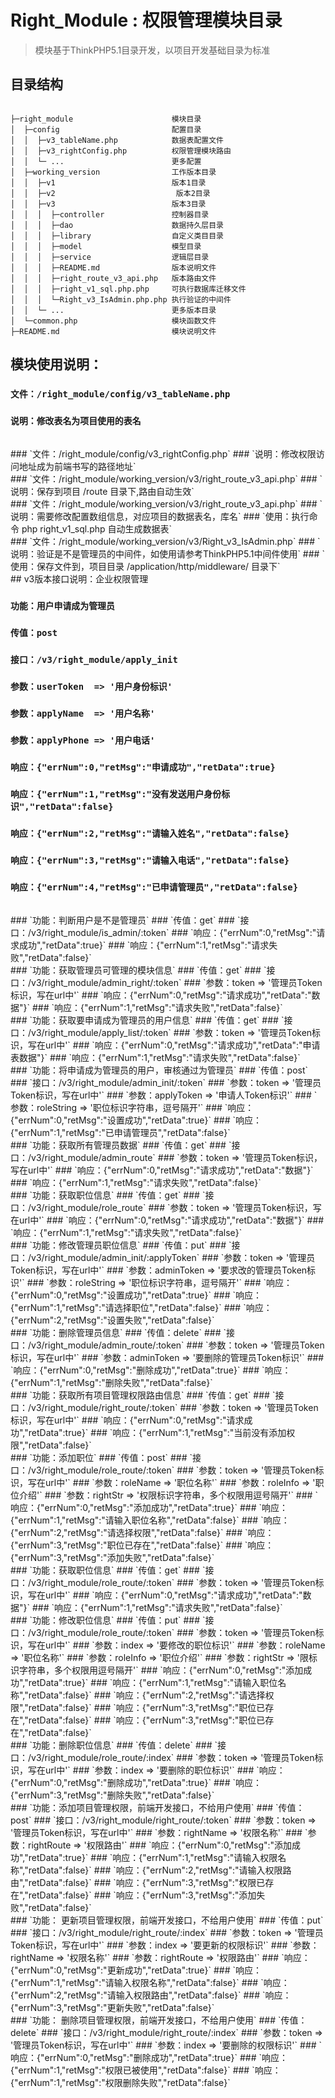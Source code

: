 Right_Module : 权限管理模块目录
===============

> 模块基于ThinkPHP5.1目录开发，以项目开发基础目录为标准

## 目录结构

~~~

├─right_module                      模块目录
│  ├─config                         配置目录
│  │  ├─v3_tableName.php            数据表配置文件
│  │  ├─v3_rightConfig.php          权限管理模块路由
│  │  └─ ...                        更多配置
│  ├─working_version                工作版本目录
│  │  ├─v1                          版本1目录
│  │  ├─v2                           版本2目录
│  │  ├─v3                          版本3目录
│  │  │  ├─controller               控制器目录
│  │  │  ├─dao                      数据持久层目录
│  │  │  ├─library                  自定义类目目录
│  │  │  ├─model                    模型目录
│  │  │  ├─service                  逻辑层目录
│  │  │  ├─README.md                版本说明文件
│  │  │  ├─right_route_v3_api.php   版本路由文件
│  │  │  ├─right_v1_sql.php.php     可执行数据库迁移文件
│  │  │  └─Right_v3_IsAdmin.php.php 执行验证的中间件
│  │  └─ ...                        更多版本目录      
│  └─common.php                     模块函数文件
├─README.md                         模块说明文件
~~~

## 模块使用说明：
### `文件：/right_module/config/v3_tableName.php`
### `说明：修改表名为项目使用的表名`
<br/>
### `文件：/right_module/config/v3_rightConfig.php`
### `说明：修改权限访问地址成为前端书写的路径地址`
<br/>
### `文件：/right_module/working_version/v3/right_route_v3_api.php`
### `说明：保存到项目 /route 目录下,路由自动生效`
<br/>
### `文件：/right_module/working_version/v3/right_route_v3_api.php`
### `说明：需要修改配置数组信息，对应项目的数据表名，库名`
### `使用：执行命令 php right_v1_sql.php 自动生成数据表`
<br/>
### `文件：/right_module/working_version/v3/Right_v3_IsAdmin.php`
### `说明：验证是不是管理员的中间件，如使用请参考ThinkPHP5.1中间件使用`
### `使用：保存文件到，项目目录 /application/http/middleware/ 目录下`
<br/>
## v3版本接口说明：企业权限管理

### `功能：用户申请成为管理员`
### `传值：post`
### `接口：/v3/right_module/apply_init`
### `参数：userToken  => '用户身份标识'`
### `参数：applyName  => '用户名称'`
### `参数：applyPhone => '用户电话'`
### `响应：{"errNum":0,"retMsg":"申请成功","retData":true}`
### `响应：{"errNum":1,"retMsg":"没有发送用户身份标识","retData":false}`
### `响应：{"errNum":2,"retMsg":"请输入姓名","retData":false}`
### `响应：{"errNum":3,"retMsg":"请输入电话","retData":false}`
### `响应：{"errNum":4,"retMsg":"已申请管理员","retData":false}`
<br/>
### `功能：判断用户是不是管理员`
### `传值：get`
### `接口：/v3/right_module/is_admin/:token`
### `响应：{"errNum":0,"retMsg":"请求成功","retData":true}`
### `响应：{"errNum":1,"retMsg":"请求失败","retData":false}`
<br/>
### `功能：获取管理员可管理的模块信息`
### `传值：get`
### `接口：/v3/right_module/admin_right/:token`
### `参数：token  => '管理员Token标识，写在url中'`
### `响应：{"errNum":0,"retMsg":"请求成功","retData":"数据"}`
### `响应：{"errNum":1,"retMsg":"请求失败","retData":false}`
<br/>
### `功能：获取要申请成为管理员的用户信息`
### `传值：get`
### `接口：/v3/right_module/apply_list/:token`
### `参数：token  => '管理员Token标识，写在url中'`
### `响应：{"errNum":0,"retMsg":"请求成功","retData":"申请表数据"}`
### `响应：{"errNum":1,"retMsg":"请求失败","retData":false}`
<br/>
### `功能：将申请成为管理员的用户，审核通过为管理员`
### `传值：post`
### `接口：/v3/right_module/admin_init/:token`
### `参数：token       => '管理员Token标识，写在url中'`
### `参数：applyToken  => '申请人Token标识'`
### `参数：roleString  => '职位标识字符串，逗号隔开'`
### `响应：{"errNum":0,"retMsg":"设置成功","retData":true}`
### `响应：{"errNum":1,"retMsg":"已申请管理员","retData":false}`
<br/>
### `功能：获取所有管理员数据`
### `传值：get`
### `接口：/v3/right_module/admin_route`
### `参数：token       => '管理员Token标识，写在url中'`
### `响应：{"errNum":0,"retMsg":"请求成功","retData":"数据"}`
### `响应：{"errNum":1,"retMsg":"请求失败","retData":false}`
<br/>
### `功能：获取职位信息`
### `传值：get`
### `接口：/v3/right_module/role_route`
### `参数：token       => '管理员Token标识，写在url中'`
### `响应：{"errNum":0,"retMsg":"请求成功","retData":"数据"}`
### `响应：{"errNum":1,"retMsg":"请求失败","retData":false}`
<br/>	
### `功能：修改管理员职位信息`
### `传值：put`
### `接口：/v3/right_module/admin_init/:applyToken`
### `参数：token       => '管理员Token标识，写在url中'`
### `参数：adminToken  => '要求改的管理员Token标识'`
### `参数：roleString  => '职位标识字符串，逗号隔开'`
### `响应：{"errNum":0,"retMsg":"设置成功","retData":true}`
### `响应：{"errNum":1,"retMsg":"请选择职位","retData":false}`
### `响应：{"errNum":2,"retMsg":"设置失败","retData":false}`
<br/>	
### `功能：删除管理员信息`
### `传值：delete`
### `接口：/v3/right_module/admin_route/:token`
### `参数：token       => '管理员Token标识，写在url中'`
### `参数：adminToken  => '要删除的管理员Token标识'`
### `响应：{"errNum":0,"retMsg":"删除成功","retData":true}`
### `响应：{"errNum":1,"retMsg":"删除失败","retData":false}`
<br/>	
### `功能：获取所有项目管理权限路由信息`
### `传值：get`
### `接口：/v3/right_module/right_route/:token`
### `参数：token       => '管理员Token标识，写在url中'`
### `响应：{"errNum":0,"retMsg":"请求成功","retData":true}`
### `响应：{"errNum":1,"retMsg":"当前没有添加权限","retData":false}`
<br/>	
### `功能：添加职位`
### `传值：post`
### `接口：/v3/right_module/role_route/:token`
### `参数：token    => '管理员Token标识，写在url中'`
### `参数：roleName => '职位名称'`
### `参数：roleInfo => '职位介绍'`
### `参数：rightStr => '权限标识字符串，多个权限用逗号隔开'`
### `响应：{"errNum":0,"retMsg":"添加成功","retData":true}`
### `响应：{"errNum":1,"retMsg":"请输入职位名称","retData":false}`
### `响应：{"errNum":2,"retMsg":"请选择权限","retData":false}`
### `响应：{"errNum":3,"retMsg":"职位已存在","retData":false}`
### `响应：{"errNum":3,"retMsg":"添加失败","retData":false}`
<br/>	
### `功能：获取职位信息`
### `传值：get`
### `接口：/v3/right_module/role_route/:token`
### `参数：token    => '管理员Token标识，写在url中'`
### `响应：{"errNum":0,"retMsg":"请求成功","retData":"数据"}`
### `响应：{"errNum":1,"retMsg":"请求失败","retData":false}`
<br/>	
### `功能：修改职位信息`
### `传值：put`
### `接口：/v3/right_module/role_route/:token`
### `参数：token    => '管理员Token标识，写在url中'`
### `参数：index    => '要修改的职位标识'`
### `参数：roleName => '职位名称'`
### `参数：roleInfo => '职位介绍'`
### `参数：rightStr => '限标识字符串，多个权限用逗号隔开'`
### `响应：{"errNum":0,"retMsg":"添加成功","retData":true}`
### `响应：{"errNum":1,"retMsg":"请输入职位名称","retData":false}`
### `响应：{"errNum":2,"retMsg":"请选择权限","retData":false}`
### `响应：{"errNum":3,"retMsg":"职位已存在","retData":false}`
### `响应：{"errNum":3,"retMsg":"职位已存在","retData":false}`
<br/>	
### `功能：删除职位信息`
### `传值：delete`
### `接口：/v3/right_module/role_route/:index`
### `参数：token    => '管理员Token标识，写在url中'`
### `参数：index    => '要删除的职位标识'`
### `响应：{"errNum":0,"retMsg":"删除成功","retData":true}`
### `响应：{"errNum":3,"retMsg":"删除失败","retData":false}`
<br/>	
### `功能：添加项目管理权限，前端开发接口，不给用户使用`
### `传值：post`
### `接口：/v3/right_module/right_route/:token`
### `参数：token      => '管理员Token标识，写在url中'`
### `参数：rightName  => '权限名称'`
### `参数：rightRoute => '权限路由'`
### `响应：{"errNum":0,"retMsg":"添加成功","retData":true}`
### `响应：{"errNum":1,"retMsg":"请输入权限名称","retData":false}`
### `响应：{"errNum":2,"retMsg":"请输入权限路由","retData":false}`
### `响应：{"errNum":3,"retMsg":"权限已存在","retData":false}`
### `响应：{"errNum":3,"retMsg":"添加失败","retData":false}`
<br/>	
### `功能： 更新项目管理权限，前端开发接口，不给用户使用`
### `传值：put`
### `接口：/v3/right_module/right_route/:index`
### `参数：token      => '管理员Token标识，写在url中'`
### `参数：index      => '要更新的权限标识'`
### `参数：rightName  => '权限名称'`
### `参数：rightRoute => '权限路由'`
### `响应：{"errNum":0,"retMsg":"更新成功","retData":true}`
### `响应：{"errNum":1,"retMsg":"请输入权限名称","retData":false}`
### `响应：{"errNum":2,"retMsg":"请输入权限路由","retData":false}`
### `响应：{"errNum":3,"retMsg":"更新失败","retData":false}`
<br/>	
### `功能： 删除项目管理权限，前端开发接口，不给用户使用`
### `传值：delete`
### `接口：/v3/right_module/right_route/:index`
### `参数：token => '管理员Token标识，写在url中'`
### `参数：index => '要删除的权限标识'`
### `响应：{"errNum":0,"retMsg":"删除成功","retData":true}`
### `响应：{"errNum":1,"retMsg":"权限已被使用","retData":false}`
### `响应：{"errNum":1,"retMsg":"权限删除失败","retData":false}`